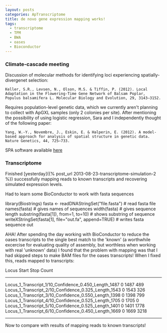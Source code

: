 ```yaml
---
layout: posts
categories: ApTranscriptome
title: de novo gene expression mapping works!
tags:
  - transcriptome
  - TPM
  - BWA
  - oases
  - Bioconductor
---
```


### Climate-cascade meeting

Discussion of molecular methods for identifying loci experiencing spatially-divergenet selection:

	Keller, S.R., Levsen, N., Olson, M.S. & Tiffin, P. (2012). Local Adaptation in the Flowering-Time Gene Network of Balsam Poplar, Populus balsamifera L. Molecular Biology and Evolution, 29, 3143–3152.

Requires population-level genetic data, which we currently aren't planning to collect with ApGXL samples (only 2 colonies per site). After mentioning the possibility of using logistic regression, Sara and I independently thought of the following paper:

	Yang, W.-Y., Novembre, J., Eskin, E. & Halperin, E. (2012). A model-based approach for analysis of spatial structure in genetic data. Nature Genetics, 44, 725–733.

SPA software available [here](http://genetics.cs.ucla.edu/spa/)

### Transcriptome

Finished [yesterday]({% post_url 2013-08-23-transcriptome-simulation-2 %}) successfully mapping reads to known transcripts and recovering simulated expression levels.

Had to learn some BioConductor to work with fasta sequences

   library(Biostrings)
   fasta <- readDNAStringSet("file.fasta") # read fasta file
   names(fasta) # gives names of sequences
   width(fasta) # gives sequence length
   substring(fasta[1]), from=1, to=10) # shows substring of sequence
   writeXStringSet(fasta[1], file="out.fa", append=TRUE) # writes fasta sequence out

 
AHA! After spending the day working with BioConductor to reduce the oases transcripts to the single best match to the 'known' (a worthwhile excercise for evaluating quality of assembly, but worthless when working with real 'unknown' data) I found that the problem with mapping was that I had skipped steps to make BAM files for the oases transcripts! When I fixed this, reads mapped to transcripts:

Locus                                                     Start   Stop    Count
-------------------------------------------------------  ------- ------  -------
Locus_1_Transcript_1/10_Confidence_0.450_Length_1487	   0	  1487	   489
Locus_1_Transcript_2/10_Confidence_0.325_Length_1543	   0	  1543	   326
Locus_1_Transcript_3/10_Confidence_0.550_Length_1398	   0	  1398	   799
Locus_1_Transcript_4/10_Confidence_0.525_Length_1705	   0	  1705	   0
Locus_1_Transcript_5/10_Confidence_0.525_Length_1401	   0	  1401	   1778
Locus_1_Transcript_6/10_Confidence_0.450_Length_1669	   0	  1669	   3218

-----------------------------------------------------------

Now to compare with results of mapping reads to known transcripts!
